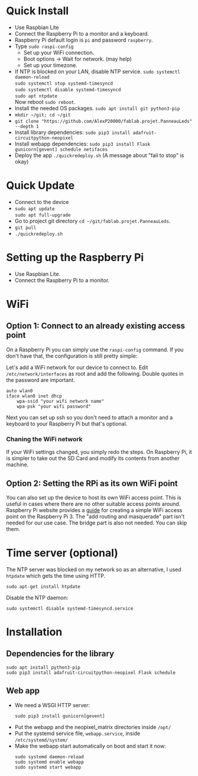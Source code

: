 # Quick Install
- Use Raspbian Lite
- Connect the Raspberry Pi to a monitor and a keyboard.
- Raspberry Pi default login is `pi` and password `raspberry`.
- Type `sudo raspi-config`
  - Set up your WiFi connection.
  - Boot options -> Wait for network. (may help)
  - Set up your timezone.
- If NTP is blocked on your LAN, disable NTP service.
  `sudo systemctl daemon-reload`  
  `sudo systemctl stop systemd-timesyncd`  
  `sudo systemctl disable systemd-timesyncd`  
  `sudo apt ntpdate`  
  Now reboot `sudo reboot`.  
- Install the needed OS packages. `sudo apt install git python3-pip`
- `mkdir ~/git; cd ~/git`
- `git clone "https://github.com/AlexP20000/fablab.projet.PanneauLeds" --depth 1`
- Install library dependencies:
  `sudo pip3 install adafruit-circuitpython-neopixel`
- Install webapp dependencies:
  `sudo pip3 install Flask gunicorn[gevent] schedule netifaces`
- Deploy the app `./quickredeploy.sh` (A message about "fail to stop" is okay)

# Quick Update
- Connect to the device
- `sudo apt update`  
  `sudo apt full-upgrade`
- Go to project git directory `cd ~/git/fablab.projet.PanneauLeds`.
- `git pull`
- `./quickredeploy.sh`

# Setting up the Raspberry Pi
- Use Raspbian Lite.
- Connect the Raspberry Pi to a monitor.

# WiFi
## Option 1: Connect to an already existing access point
On a Raspberry Pi you can simply use the `raspi-config` command. If you don't have that, the configuration is still pretty simple:

Let's add a WiFi network for our device to connect to. Edit `/etc/network/interfaces` as root and add the following. Double quotes in the password are important.
```
auto wlan0
iface wlan0 inet dhcp
	wpa-ssid "your wifi network name"
	wpa-psk "your wifi password"
```
Next you can set up ssh so you don't need to attach a monitor and a keyboard to your Raspberry Pi but that's optional.

### Chaning the WiFi network
If your WiFi settings changed, you simply redo the steps. On Raspberry Pi,  it is simpler to take out the SD Card and modify its contents from another machine.

## Option 2: Setting the RPi as its own WiFi point
You can also set up the device to host its own WiFi access point. This is useful in cases where there are no other suitable access points around. Raspberry Pi website provides a [guide](https://www.raspberrypi.org/documentation/configuration/wireless/access-point.md) for creating a simple WiFi access point on the Raspberry Pi 3. The "add routing and masquerade" part isn't needed for our use case. The bridge part is also not needed. You can skip them.

# Time server (optional)
The NTP server was blocked on my network so as an alternative, I used `htpdate` which gets the time using HTTP.
```
sudo apt-get install htpdate
```
Disable the NTP daemon:
```
sudo systemctl disable systemd-timesyncd.service
```

# Installation
## Dependencies for the library
```
sudo apt install python3-pip
sudo pip3 install adafruit-circuitpython-neopixel Flask schedule
```

## Web app
- We need a WSGI HTTP server:
  ```
  sudo pip3 install gunicorn[gevent]
  ```
- Put the webapp and the neopixel_matrix directories inside `/opt/`
- Put the systemd service file, `webapp.service`, inside `/etc/systemd/system/`
- Make the webapp start automatically on boot and start it now:
  ```
  sudo systemd daemon-reload
  sudo systemd enable webapp
  sudo systemd start webapp
  ```
